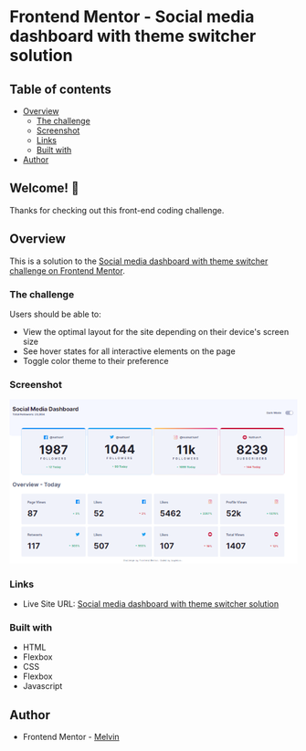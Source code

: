 # Frontend Mentor - Social media dashboard with theme switcher solution

## Table of contents

-  [Overview](#overview)
   -  [The challenge](#the-challenge)
   -  [Screenshot](#screenshot)
   -  [Links](#links)
   -  [Built with](#built-with)
-  [Author](#author)

## Welcome! 👋

Thanks for checking out this front-end coding challenge.

## Overview

This is a solution to the [Social media dashboard with theme switcher challenge on Frontend Mentor](https://www.frontendmentor.io/challenges/social-media-dashboard-with-theme-switcher-6oY8ozp_H).

### The challenge

Users should be able to:

-  View the optimal layout for the site depending on their device's screen size
-  See hover states for all interactive elements on the page
-  Toggle color theme to their preference

### Screenshot

![Social media dashboard with theme switcher solution](./design/desktop-design-light.png)

### Links

-  Live Site URL: [Social media dashboard with theme switcher solution](https://boymelvs.github.io/social-media-dashboard-with-theme-switcher-master)

### Built with

-  HTML
-  Flexbox
-  CSS
-  Flexbox
-  Javascript

## Author

-  Frontend Mentor - [Melvin](https://www.frontendmentor.io/profile/boymelvs)
